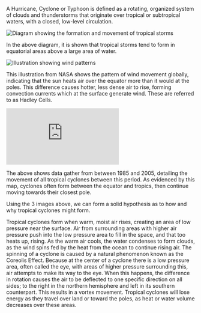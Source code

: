 
A Hurricane, Cyclone or Typhoon is defined as a rotating, organized system of clouds and thunderstorms that originate over tropical or subtropical waters, with a closed, low-level circulation.

![Diagram showing the formation and movement of tropical storms](https://www.mapsofworld.com/world-maps/image/wether/tropical-revolving-storm-enlarge.jpg)

In the above diagram, it is shown that tropical storms tend to form in equatorial areas above a large area of water.

![Illustration showing wind patterns](https://d32ogoqmya1dw8.cloudfront.net/images/eslabs/hurricanes/3d_hadley_md.v3.jpg)

This illustration from NASA shows the pattern of wind movement globally, indicating that the sun heats air over the equator more than it would at the poles. This difference causes hotter, less dense air to rise, forming convection currents which at the surface generate wind. These are referred to as Hadley Cells.

![Map of all tropical storms between 1985 and 2005](https://serc.carleton.edu/details/images/10170.html)

The above shows data gather from between 1985 and 2005, detailing the movement of all tropical cyclones between this period. As evidenced by this map, cyclones often form between the equator and tropics, then continue moving towards their closest pole.

Using the 3 images above, we can form a solid hypothesis as to how and why tropical cyclones might form.

Tropical cyclones form when warm, moist air rises, creating an area of low pressure near the surface. Air from surrounding areas with higher air pressure push into the low pressure area to fill in the space, and that too heats up, rising. As the warm air cools, the water condenses to form clouds, as the wind spins fed by the heat from the ocean to continue rising air. The spinning of a cyclone is caused by a natural phenomenon known as the Coreolis Effect. Because at the center of a cyclone there is a low pressure area, often called the eye, with areas of higher pressure surrounding this, air attempts to make its way to the eye. When this happens, the difference in rotation causes the air to be deflected to one specific direction on all sides; to the right in the northern hemisphere and left in its southern counterpart. This results in a vortex movement.
Tropical cyclones will lose energy as they travel over land or toward the poles, as heat or water volume decreases over these areas.